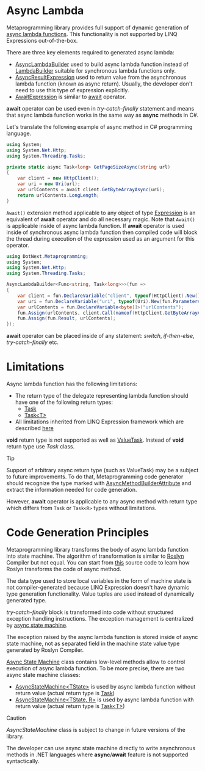 Async Lambda
====
Metaprogramming library provides full support of dynamic generation of [async lambda functions](https://docs.microsoft.com/en-us/dotnet/csharp/language-reference/keywords/async). This functionality is not supported by LINQ Expressions out-of-the-box.

There are three key elements required to generated async lambda:
* [AsyncLambdaBuilder](../../api/DotNext.Metaprogramming.AsyncLambdaBuilder-1.yml) used to build async lambda function instead of [LambdaBuilder](../../api/DotNext.Metaprogramming.LambdaBuilder-1.yml) suitable for synchronous lambda functions only.
* [AsyncResultExpression](../../api/DotNext.Metaprogramming.AsyncResultExpression.yml) used to return value from the asynchronous lambda function (known as async return). Usually, the developer don't need to use this type of expression explicitly.
* [AwaitExpression](../../api/DotNext.Metaprogramming.AwaitExpression.yml) is similar to [await](https://docs.microsoft.com/en-us/dotnet/csharp/language-reference/keywords/await) operator.

**await** operator can be used even in _try-catch-finally_ statement and means that async lambda function works in the same way as **async** methods in C#.

Let's translate the following example of async method in C# programming language. 
```csharp
using System;
using System.Net.Http;
using System.Threading.Tasks;

private static async Task<long> GetPageSizeAsync(string url)  
{  
    var client = new HttpClient();  
    var uri = new Uri(url);
    var urlContents = await client.GetByteArrayAsync(uri);
    return urlContents.LongLength;
}  
```

`Await()` extension method applicable to any object of type [Expression](https://docs.microsoft.com/en-us/dotnet/api/system.linq.expressions.expression) is an equivalent of **await** operator and do all necessary magic. Note that `Await()` is applicable inside of async lambda function. If **await** operator is used inside of synchronous async lambda function then compiled code will block the thread during execution of the expression used as an argument for this operator.

```csharp
using DotNext.Metaprogramming;
using System;
using System.Net.Http;
using System.Threading.Tasks;

AsyncLambdaBuilder<Func<string, Task<long>>>(fun => 
{
    var client = fun.DeclareVariable("client", typeof(HttpClient).New());       //var client = new HttpClient();
    var uri = fun.DeclareVariable("uri", typeof(Uri).New(fun.Parameters[0]));   //var uri = new Uri(url);
    var urlContents = fun.DeclareVariable<byte[]>("urlContents");
    fun.Assign(urlContents, client.Call(nameof(HttpClient.GetByteArrayAsync), uri).Await());    //urlContents = await client.GetByteArrayAsync(uri);
    fun.Assign(fun.Result, urlContents);
});
```

**await** operator can be placed inside of any statement: _switch_, _if-then-else_, _try-catch-finally_ etc.

# Limitations
Async lambda function has the following limitations:
* The return type of the delegate representing lambda function should have one of the following return types:
    * [Task](https://docs.microsoft.com/en-us/dotnet/api/system.threading.tasks.task)
    * [Task&lt;T&gt;](https://docs.microsoft.com/en-us/dotnet/api/system.threading.tasks.task-1)
* All limitations inherited from LINQ Expression framework which are described [here](index.md)

**void** return type is not supported as well as [ValueTask](https://docs.microsoft.com/en-us/dotnet/api/system.threading.tasks.valuetask). Instead of **void** return type use _Task_ class.

> [!TIP]
> Support of arbitrary async return type (such as ValueTask) may be a subject to future improvements. To do that, Metaprogramming code generator should recognize the type marked with [AsyncMethodBuilderAttribute](https://docs.microsoft.com/en-us/dotnet/api/system.runtime.compilerservices.asyncmethodbuilderattribute) and extract the information needed for code generation.

However, **await** operator is applicable to any async method with return type which differs from `Task` or `Task<R>` types without limitations.

# Code Generation Principles
Metaprogramming library transforms the body of async lambda function into state machine. The algorithm of transformation is similar to [Roslyn](https://github.com/dotnet/roslyn) Compiler but not equal. You can start from [this](https://github.com/dotnet/roslyn/blob/master/src/Compilers/CSharp/Portable/Lowering/AsyncRewriter/AsyncMethodToStateMachineRewriter.cs) source code to learn how Roslyn transforms the code of async method.

The data type used to store local variables in the form of machine state is not compiler-generated because LINQ Expression doesn't have dynamic type generation functionality. Value tuples are used instead of dynamically generated type.

_try-catch-finally_ block is transformed into code without structured exception handling instructions. The exception management is centralized by [async state machine](../../api/DotNext.Runtime.CompilerServices.AsyncStateMachine-1.yml).

The exception raised by the async lambda function is stored inside of async state machine, not as separated field in the machine state value type generated by Roslyn Compiler.

[Async State Machine](../../api/DotNext.Runtime.CompilerServices.AsyncStateMachine-1.yml) class contains low-level methods allow to control execution of async lambda function. To be more precise, there are two async state machine classes:
* [AsyncStateMachine&lt;TState&gt;](../../api/DotNext.Runtime.CompilerServices.AsyncStateMachine-1.yml) is used by async lambda function without return value (actual return type is [Task](https://docs.microsoft.com/en-us/dotnet/api/system.threading.tasks.task))
* [AsyncStateMachine&lt;TState, R&gt;](../../api/DotNext.Runtime.CompilerServices.AsyncStateMachine-1.yml) is used by async lambda function with return value (actual return type is [Task&lt;T&gt;](https://docs.microsoft.com/en-us/dotnet/api/system.threading.tasks.task-1))

> [!CAUTION]
> _AsyncStateMachine_ class is subject to change in future versions of the library. 

The developer can use async state machine directly to write asynchronous methods in .NET languages where **async**/**await** feature is not supported syntactically.